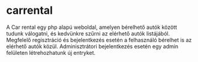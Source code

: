 # carrental
A Car rental egy php alapú weboldal, amelyen bérelhető autók között tudunk válogatni, és kedvünkre szűrni az elérhető autók listájából. Megfelelő regisztráció és bejelentkezés esetén a felhasználó bérelhet is az elérhető autók közül. Adminisztrátori bejelentkezés esetén egy admin felületen létrehozhatunk új entryket.
